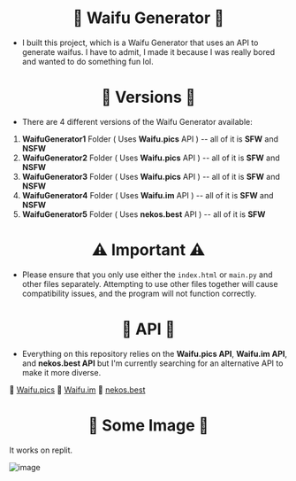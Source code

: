 <h1 align="center"><strong>🌸 Waifu Generator 🌸</strong></h1>

- I built this project, which is a Waifu Generator that uses an API to generate waifus. I have to admit, I made it because I was really bored and wanted to do something fun lol.

<h1 align="center"><strong>🚀 Versions 🚀</strong></h1>

- There are 4 different versions of the Waifu Generator available: 

1. **WaifuGenerator1** Folder ( Uses **Waifu.pics** API ) -- all of it is **SFW** and **NSFW**
2. **WaifuGenerator2** Folder ( Uses **Waifu.pics** API ) -- all of it is **SFW** and **NSFW**
3. **WaifuGenerator3** Folder ( Uses **Waifu.pics** API ) -- all of it is **SFW** and **NSFW**
4. **WaifuGenerator4** Folder ( Uses **Waifu.im** API ) -- all of it is **SFW** and **NSFW**
5. **WaifuGenerator5** Folder ( Uses **nekos.best** API ) -- all of it is **SFW**

<h1 align="center"><strong>⚠️ Important ⚠️</strong></h1>

- Please ensure that you only use either the `index.html` or `main.py` and other files separately. Attempting to use other files together will cause compatibility issues, and the program will not function correctly.

<h1 align="center"><strong>🌟 API 🌟</strong></h1>

- Everything on this repository relies on the **Waifu.pics API**, **Waifu.im API**, and **nekos.best API** but I'm currently searching for an alternative API to make it more diverse.

🔗 [Waifu.pics](https://github.com/Waifu-pics/waifu-api)
🔗 [Waifu.im](https://github.com/Waifu-im/waifu-api)
🔗 [nekos.best](https://github.com/nekos-best/docs)

<h1 align="center"><strong>🎨 Some Image 🎨</strong></h1>

It works on replit.

![image](https://user-images.githubusercontent.com/101320329/236390742-1bdef734-7ea0-42da-876b-c2c0c2c857c7.png)
